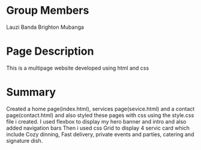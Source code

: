 # Group Members
  Lauzi Banda
  Brighton Mubanga

# Page Description
   This is a multipage website developed using html and css

# Summary
Created a home page(index.html), services page(sevice.html) and a contact page(contact.html) and also styled these pages with css using the style.css file i created.
I used flexbox to display my hero banner and intro and also added navigation bars
Then i used css Grid to display 4 servic card which include Cozy dinning, Fast delivery, private events and parties, catering and signature dish.